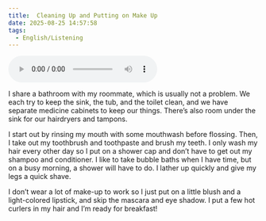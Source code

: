 ```yaml
---
title:  Cleaning Up and Putting on Make Up
date: 2025-08-25 14:57:58
tags: 
  - English/Listening
---
```

<audio controls src="https://cx-onedrive.pages.dev/api/raw?path=/Polyglot/ESLPod/032-cleaning-up-and-putting-on-make-up.mp3"></audio>

I share a bathroom with my roommate, which is usually not a problem. We each try to keep the sink, the tub, and the toilet clean, and we have separate medicine cabinets to keep our things. There’s also room under the sink for our hairdryers and tampons.

I start out by rinsing my mouth with some mouthwash before flossing. Then, I take out my toothbrush and toothpaste and brush my teeth. I only wash my hair every other day so I put on a shower cap and don’t have to get out my shampoo and conditioner. I like to take bubble baths when I have time, but on a busy morning, a shower will have to do. I lather up quickly and give my legs a quick shave. 

I don’t wear a lot of make-up to work so I just put on a little blush and a light-colored lipstick, and skip the mascara and eye shadow. I put a few hot curlers in my hair and I’m ready for breakfast!